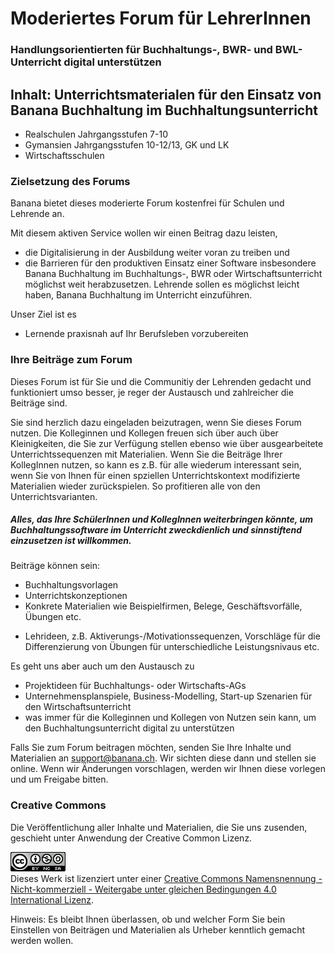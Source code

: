 # Moderiertes Forum für LehrerInnen

### Handlungsorientierten für Buchhaltungs-, BWR- und BWL-Unterricht digital unterstützen


## Inhalt: Unterrichtsmaterialen für den Einsatz von Banana Buchhaltung im Buchhaltungsunterricht

+ Realschulen
Jahrgangsstufen 7-10
+ Gymansien
Jahrgangsstufen 10-12/13, GK und LK
+ Wirtschaftsschulen

### Zielsetzung des Forums

Banana bietet dieses moderierte Forum kostenfrei für Schulen und Lehrende an.

Mit diesem aktiven Service wollen wir einen Beitrag dazu leisten,
+ die Digitalisierung in der Ausbildung weiter voran zu treiben und
+ die Barrieren für den produktiven Einsatz einer Software insbesondere Banana Buchhaltung im Buchhaltungs-, BWR oder Wirtschaftsunterricht möglichst weit herabzusetzen. Lehrende sollen es möglichst leicht haben, Banana Buchhaltung im Unterricht einzuführen.

Unser Ziel ist es
+ Lernende praxisnah auf Ihr Berufsleben vorzubereiten


### Ihre Beiträge zum Forum

Dieses Forum ist für Sie und die Communitiy der Lehrenden gedacht und funktioniert umso besser, je reger der Austausch und zahlreicher die Beiträge sind.

Sie sind herzlich dazu eingeladen beizutragen, wenn Sie dieses Forum nutzen. Die Kolleginnen und Kollegen freuen sich über auch über Kleinigkeiten, die Sie zur Verfügung stellen ebenso wie über ausgearbeitete Unterrichtssequenzen mit Materialien. Wenn Sie die Beiträge Ihrer KollegInnen nutzen, so kann es z.B. für alle wiederum interessant sein, wenn Sie von Ihnen für einen spziellen Unterrichtskontext modifizierte Materialien wieder zurückspielen. So profitieren alle von den Unterrichtsvarianten.

##### Alles, das Ihre SchülerInnen und KollegInnen weiterbringen könnte, um Buchhaltungssoftware im Unterricht zweckdienlich und sinnstiftend einzusetzen ist willkommen. 

Beiträge können sein:

* Buchhaltungsvorlagen
* Unterrichtskonzeptionen
* Konkrete Materialien wie Beispielfirmen, Belege, Geschäftsvorfälle, Übungen etc.
+ Lehrideen, z.B. Aktiverungs-/Motivationssequenzen, Vorschläge für die Differenzierung von Übungen für unterschiedliche Leistungsnivaus etc.

Es geht uns aber auch um den Austausch zu

* Projektideen für Buchhaltungs- oder Wirtschafts-AGs
* Unternehmensplanspiele, Business-Modelling, Start-up Szenarien für den Wirtschaftsunterricht
* was immer für die Kolleginnen und Kollegen von Nutzen sein kann, um den Buchhaltungsunterricht digital zu unterstützen

Falls Sie zum Forum beitragen möchten, senden Sie Ihre Inhalte und Materialien an support@banana.ch. Wir sichten diese dann und stellen sie online. Wenn wir Änderungen vorschlagen, werden wir Ihnen diese vorlegen und um Freigabe bitten.

### Creative Commons

Die Veröffentlichung aller Inhalte und Materialien, die Sie uns zusenden, geschieht unter Anwendung der Creative Common Lizenz. 

<a rel="license" href="http://creativecommons.org/licenses/by-nc-sa/4.0/"><img alt="Creative Commons Lizenzvertrag" style="border-width:0" src="https://github.com/BananaEducation/Germany/raw/master/CC_Licence.png" target="_blank"/></a><br />Dieses Werk ist lizenziert unter einer <a rel="license" href="http://creativecommons.org/licenses/by-nc-sa/4.0/" target="_blank">Creative Commons Namensnennung - Nicht-kommerziell - Weitergabe unter gleichen Bedingungen 4.0 International Lizenz</a>.

Hinweis: Es bleibt Ihnen überlassen, ob und welcher Form Sie bein Einstellen von Beiträgen und Materialien als Urheber kenntlich gemacht werden wollen.



 





